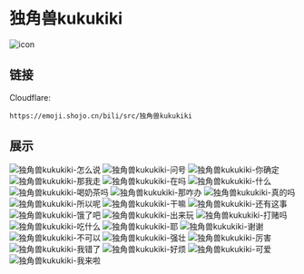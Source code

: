 # 独角兽kukukiki
![icon](https://emoji.shojo.cn/bili/src/独角兽kukukiki/icon.png)
## 链接
Cloudflare:
```
https://emoji.shojo.cn/bili/src/独角兽kukukiki
```
## 展示
![独角兽kukukiki-怎么说](https://emoji.shojo.cn/bili/src/独角兽kukukiki/独角兽kukukiki-怎么说.png)
![独角兽kukukiki-问号](https://emoji.shojo.cn/bili/src/独角兽kukukiki/独角兽kukukiki-问号.png)
![独角兽kukukiki-你确定](https://emoji.shojo.cn/bili/src/独角兽kukukiki/独角兽kukukiki-你确定.png)
![独角兽kukukiki-那我走](https://emoji.shojo.cn/bili/src/独角兽kukukiki/独角兽kukukiki-那我走.png)
![独角兽kukukiki-在吗](https://emoji.shojo.cn/bili/src/独角兽kukukiki/独角兽kukukiki-在吗.png)
![独角兽kukukiki-什么](https://emoji.shojo.cn/bili/src/独角兽kukukiki/独角兽kukukiki-什么.png)
![独角兽kukukiki-喝奶茶吗](https://emoji.shojo.cn/bili/src/独角兽kukukiki/独角兽kukukiki-喝奶茶吗.png)
![独角兽kukukiki-那咋办](https://emoji.shojo.cn/bili/src/独角兽kukukiki/独角兽kukukiki-那咋办.png)
![独角兽kukukiki-真的吗](https://emoji.shojo.cn/bili/src/独角兽kukukiki/独角兽kukukiki-真的吗.png)
![独角兽kukukiki-所以呢](https://emoji.shojo.cn/bili/src/独角兽kukukiki/独角兽kukukiki-所以呢.png)
![独角兽kukukiki-干嘛](https://emoji.shojo.cn/bili/src/独角兽kukukiki/独角兽kukukiki-干嘛.png)
![独角兽kukukiki-还有这事](https://emoji.shojo.cn/bili/src/独角兽kukukiki/独角兽kukukiki-还有这事.png)
![独角兽kukukiki-饿了吧](https://emoji.shojo.cn/bili/src/独角兽kukukiki/独角兽kukukiki-饿了吧.png)
![独角兽kukukiki-出来玩](https://emoji.shojo.cn/bili/src/独角兽kukukiki/独角兽kukukiki-出来玩.png)
![独角兽kukukiki-打赌吗](https://emoji.shojo.cn/bili/src/独角兽kukukiki/独角兽kukukiki-打赌吗.png)
![独角兽kukukiki-吃什么](https://emoji.shojo.cn/bili/src/独角兽kukukiki/独角兽kukukiki-吃什么.png)
![独角兽kukukiki-耶](https://emoji.shojo.cn/bili/src/独角兽kukukiki/独角兽kukukiki-耶.png)
![独角兽kukukiki-谢谢](https://emoji.shojo.cn/bili/src/独角兽kukukiki/独角兽kukukiki-谢谢.png)
![独角兽kukukiki-不可以](https://emoji.shojo.cn/bili/src/独角兽kukukiki/独角兽kukukiki-不可以.png)
![独角兽kukukiki-强壮](https://emoji.shojo.cn/bili/src/独角兽kukukiki/独角兽kukukiki-强壮.png)
![独角兽kukukiki-厉害](https://emoji.shojo.cn/bili/src/独角兽kukukiki/独角兽kukukiki-厉害.png)
![独角兽kukukiki-我错了](https://emoji.shojo.cn/bili/src/独角兽kukukiki/独角兽kukukiki-我错了.png)
![独角兽kukukiki-好烦](https://emoji.shojo.cn/bili/src/独角兽kukukiki/独角兽kukukiki-好烦.png)
![独角兽kukukiki-可爱](https://emoji.shojo.cn/bili/src/独角兽kukukiki/独角兽kukukiki-可爱.png)
![独角兽kukukiki-我来啦](https://emoji.shojo.cn/bili/src/独角兽kukukiki/独角兽kukukiki-我来啦.png)
